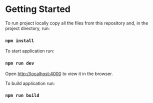 # Getting Started

To run project locally copy all the files from this repository and, in the project directory, run:

### `npm install`

To start application run:

### `npm run dev`

Open [http://localhost:4000](http://localhost:4000) to view it in the browser.

To build application run:

### `npm run build`
